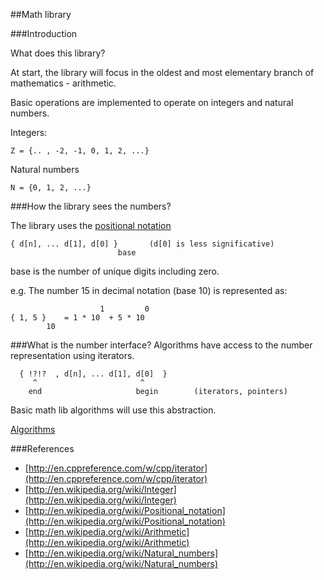 

##Math library

###Introduction

What does this library?

At start, the library will focus in the oldest and most elementary branch of mathematics - arithmetic.

Basic operations are implemented to operate on integers and natural numbers.

Integers: 
```
Z = {.. , -2, -1, 0, 1, 2, ...}
```
Natural numbers
```
N = {0, 1, 2, ...}
```
###How the library sees the numbers?

The library uses the [positional notation](http://en.wikipedia.org/wiki/Positional_notation)
```
{ d[n], ... d[1], d[0] }       (d[0] is less significative)
                        base
```

base is the number of unique digits including zero.

e.g. The number 15 in decimal notation (base 10) is represented as:
```
                    1         0
{ 1, 5 }    = 1 * 10  + 5 * 10      
        10
```

###What is the number interface?
Algorithms have access to the number representation using iterators.

```
  { !?!?  , d[n], ... d[1], d[0]  } 
     ^                       ^
    end                     begin        (iterators, pointers)

```

Basic math lib algorithms will use this abstraction. 

[Algorithms](algorithms.md)

###References

* [http://en.cppreference.com/w/cpp/iterator](http://en.cppreference.com/w/cpp/iterator)
* [http://en.wikipedia.org/wiki/Integer](http://en.wikipedia.org/wiki/Integer)
* [http://en.wikipedia.org/wiki/Positional_notation](http://en.wikipedia.org/wiki/Positional_notation)
* [http://en.wikipedia.org/wiki/Arithmetic](http://en.wikipedia.org/wiki/Arithmetic)
* [http://en.wikipedia.org/wiki/Natural_numbers](http://en.wikipedia.org/wiki/Natural_numbers)
